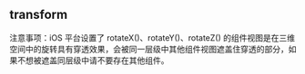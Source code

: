 ## transform


<!-- CSSJSON.transform.description -->

<!-- CSSJSON.transform.syntax -->

<!-- CSSJSON.transform.values -->

<!-- CSSJSON.transform.defaultValue -->

<!-- CSSJSON.transform.unixTags -->
注意事项：iOS 平台设置了 rotateX(<angle>)、rotateY(<angle>)、rotateZ(<angle>) 的组件视图是在三维空间中的旋转具有穿透效果，会被同一层级中其他组件视图遮盖住穿透的部分，如果不想被遮盖同层级中请不要存在其他组件。
<!-- CSSJSON.transform.compatibility -->

<!-- CSSJSON.transform.reference -->

